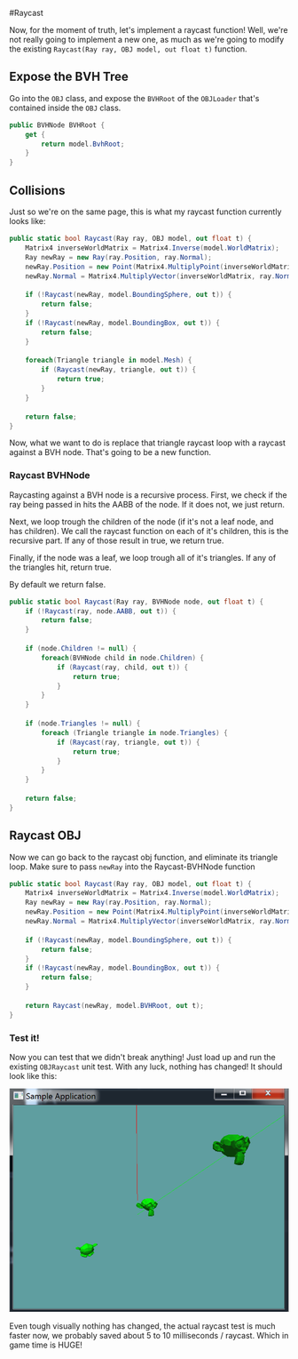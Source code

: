 #Raycast

Now, for the moment of truth, let's implement a raycast function! Well, we're not really going to implement a new one, as much as we're going to modify the existing ```Raycast(Ray ray, OBJ model, out float t)``` function. 

## Expose the BVH Tree

Go into the ```OBJ``` class, and expose the ```BVHRoot``` of the ```OBJLoader``` that's contained inside the ```OBJ``` class.

```cs
public BVHNode BVHRoot {
    get {
        return model.BvhRoot;
    }
}
```

## Collisions

Just so we're on the same page, this is what my raycast function currently looks like:

```cs
public static bool Raycast(Ray ray, OBJ model, out float t) {
    Matrix4 inverseWorldMatrix = Matrix4.Inverse(model.WorldMatrix);
    Ray newRay = new Ray(ray.Position, ray.Normal);
    newRay.Position = new Point(Matrix4.MultiplyPoint(inverseWorldMatrix, ray.Position.ToVector()));
    newRay.Normal = Matrix4.MultiplyVector(inverseWorldMatrix, ray.Normal);

    if (!Raycast(newRay, model.BoundingSphere, out t)) {
        return false;
    }
    if (!Raycast(newRay, model.BoundingBox, out t)) {
        return false;
    }

    foreach(Triangle triangle in model.Mesh) {
        if (Raycast(newRay, triangle, out t)) {
            return true;
        }
    }

    return false;
}
```

Now, what we want to do is replace that triangle raycast loop with a raycast against a BVH node. That's going to be a new function. 

### Raycast BVHNode

Raycasting against a BVH node is a recursive process. First, we check if the ray being passed in hits the AABB of the node. If it does not, we just return. 

Next, we loop trough the children of the node (if it's not a leaf node, and has children). We call the raycast function on each of it's children, this is the recursive part. If any of those result in true, we return true.

Finally, if the node was a leaf, we loop trough all of it's triangles. If any of the triangles hit, return true.

By default we return false.


```cs
public static bool Raycast(Ray ray, BVHNode node, out float t) {
    if (!Raycast(ray, node.AABB, out t)) {
        return false;
    }

    if (node.Children != null) {
        foreach(BVHNode child in node.Children) {
            if (Raycast(ray, child, out t)) {
                return true;
            }
        }
    }

    if (node.Triangles != null) {
        foreach (Triangle triangle in node.Triangles) {
            if (Raycast(ray, triangle, out t)) {
                return true;
            }
        }
    }

    return false;
}
```

## Raycast OBJ

Now we can go back to the raycast obj function, and eliminate its triangle loop. Make sure to pass ```newRay``` into the Raycast-BVHNode function

```cs
public static bool Raycast(Ray ray, OBJ model, out float t) {
    Matrix4 inverseWorldMatrix = Matrix4.Inverse(model.WorldMatrix);
    Ray newRay = new Ray(ray.Position, ray.Normal);
    newRay.Position = new Point(Matrix4.MultiplyPoint(inverseWorldMatrix, ray.Position.ToVector()));
    newRay.Normal = Matrix4.MultiplyVector(inverseWorldMatrix, ray.Normal);

    if (!Raycast(newRay, model.BoundingSphere, out t)) {
        return false;
    }
    if (!Raycast(newRay, model.BoundingBox, out t)) {
        return false;
    }

    return Raycast(newRay, model.BVHRoot, out t);
}
```

### Test it!

Now you can test that we didn't break anything! Just load up and run the existing ```OBJRaycast``` unit test. With any luck, nothing has changed! It should look like this:

![UNIT](obj_model_ray_int_unit.png)

Even tough visually nothing has changed, the actual raycast test is much faster now, we probably saved about 5 to 10 milliseconds / raycast. Which in game time is HUGE!